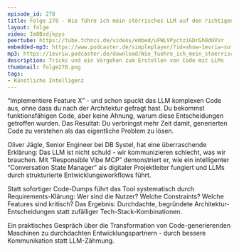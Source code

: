 ```yaml
---
episode_id: 278 
title: Folge 278 - Wie führe ich mein störrisches LLM auf den richtigen Weg? mit Oliver Jägle und Ralf D. Müller
layout: folge
video: Im8Bzdjkpys
peertube: https://tube.tchncs.de/videos/embed/uFWLVPyctziGDrGh8dUVVr
embedded-mp3: https://www.podcaster.de/simpleplayer/?id=show~1evriw~software-architektur-im-stream~pod-a71c9e8544161039b1bc63daf1&v=1757740456
mp3: https://1evriw.podcaster.de/download/Wie_fuehre_ich_mein_stoerrisches_LLM_auf_den_richtigen_Weg_mit_Oliver_Jaegle_und_Ralf_D-_Mueller.mp3
description: Tricks und ein Vorgehen zum Erstellen von Code mit LLMs
thumbnail: folge278.png
tags:
- Künstliche Intelligenz
---
```


“Implementiere Feature X” - und schon spuckt das LLM komplexen Code
aus, ohne dass du nach der Architektur gefragt hast. Du bekommst
funktionsfähigen Code, aber keine Ahnung, warum diese Entscheidungen
getroffen wurden. Das Resultat: Du verbringst mehr Zeit damit,
generierten Code zu verstehen als das eigentliche Problem zu lösen.

Oliver Jägle, Senior Engineer bei DB Systel, hat eine überraschende
Erklärung: Das LLM ist nicht schuld - wir kommunizieren schlecht, was
wir brauchen. Mit “Responsible Vibe MCP” demonstriert er, wie ein
intelligenter “Conversation State Manager” als digitaler Projektleiter
fungiert und LLMs durch strukturierte Entwicklungsworkflows führt.

Statt sofortiger Code-Dumps führt das Tool systematisch durch
Requirements-Klärung: Wer sind die Nutzer? Welche Constraints? Welche
Features sind kritisch? Das Ergebnis: Durchdachte, begründete
Architektur-Entscheidungen statt zufälliger Tech-Stack-Kombinationen.

Ein praktisches Gespräch über die Transformation von
Code-generierenden Maschinen zu durchdachten Entwicklungspartnern -
durch bessere Kommunikation statt LLM-Zähmung.

